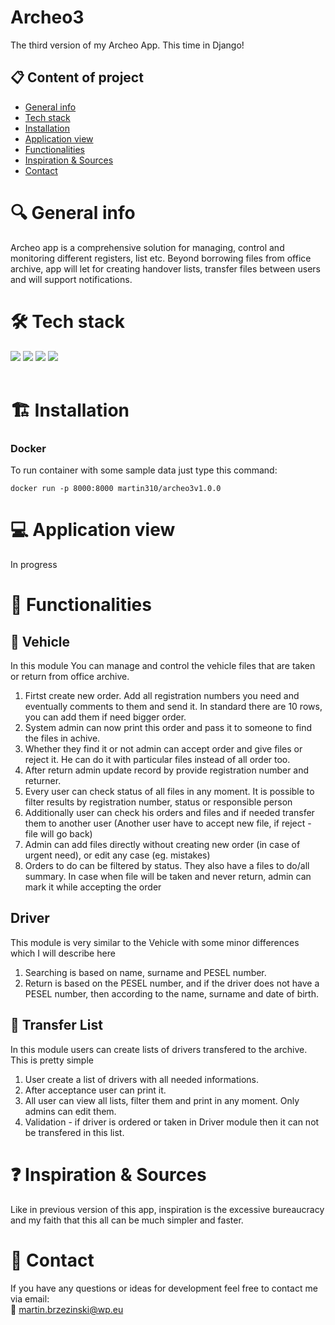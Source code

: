 # Archeo3
The third version of my Archeo App. This time in Django!

## 📋 Content of project
* [General info](#general-info)
* [Tech stack](#tech-stack)
* [Installation](#installation)
* [Application view](#application-view)
* [Functionalities](#functionalities)
* [Inspiration & Sources](#inspiration--sources)
* [Contact](#contact)

# 🔍 General info

Archeo app is a comprehensive solution for managing, control and monitoring different registers, list etc.
Beyond borrowing files from office archive, app will let for creating handover lists, transfer files between users and will support notifications.
# 🛠️ Tech stack

<img src="https://img.shields.io/badge/Django-092E20?style=for-the-badge&logo=django&logoColor=green">
<img src="https://img.shields.io/badge/Python-FFD43B?style=for-the-badge&logo=python&logoColor=blue">
<img src="https://img.shields.io/badge/SQLite-07405E?style=for-the-badge&logo=sqlite&logoColor=white">
<img src="https://img.shields.io/badge/Bootstrap-563D7C?style=for-the-badge&logo=bootstrap&logoColor=white">
<br/>
<br/>

# 🏗️ Installation

### Docker
To run container with some sample data just type this command:
```
docker run -p 8000:8000 martin310/archeo3v1.0.0
```

# 💻 Application view
In progress

# 🔧  Functionalities

## 🚗 Vehicle
In this module You can manage and control the vehicle files that are taken or return from office archive.
1. Firtst create new order. Add all registration numbers you need and eventually comments to them and send it. In standard there are 10 rows, you can add them if need bigger order.
2. System admin can now print this order and pass it to someone to find the files in achive.
3. Whether they find it or not admin can accept order and give files or reject it. He can do it with particular files instead of all order too.
4. After return admin update record by provide registration number and returner.
5. Every user can check status of all files in any moment. It is possible to filter results by registration number, status or responsible person
6. Additionally user can check his orders and files and if needed transfer them to another user (Another user have to accept new file, if reject - file will go back)
7. Admin can add files directly without creating new order (in case of urgent need), or edit any case (eg. mistakes)
8. Orders to do can be filtered by status. They also have a files to do/all summary. In case when file will be taken and never return, admin can mark it while accepting the order

## Driver
This module is very similar to the Vehicle with some minor differences which I will describe here
1. Searching is based on name, surname and PESEL number.
2. Return is based on the PESEL number, and if the driver does not have a PESEL number, then according to the name, surname and date of birth.

## 📒 Transfer List
In this module users can create lists of drivers transfered to the archive.
This is pretty simple
1. User create a list of drivers with all needed informations.
2. After acceptance user can print it.
3. All user can view all lists, filter them and print in any moment. Only admins can edit them.
4. Validation - if driver is ordered or taken in Driver module then it can not be transfered in this list.

# ❓ Inspiration & Sources
Like in previous version of this app, inspiration is the excessive bureaucracy and my faith that this all can be much simpler and faster.

# 📱 Contact
If you have any questions or ideas for development feel free to contact me via email:</br>
📨 [martin.brzezinski@wp.eu](mailto:maritn.brzezinski@wp.eu)

